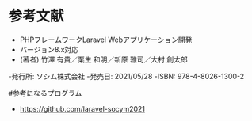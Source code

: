 # 参考文献
  - PHPフレームワークLaravel Webアプリケーション開発 
  - バージョン8.x対応
  - (著者) 竹澤 有貴／栗生 和明／新原 雅司／大村 創太郎
  
  -発行所: ソシム株式会社
  -発売日: 2021/05/28
  -ISBN: 978-4-8026-1300-2
  
 #参考になるプログラム
 - https://github.com/laravel-socym2021
